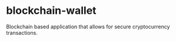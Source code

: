 # blockchain-wallet
Blockchain based application that allows for secure cryptocurrency transactions. 
